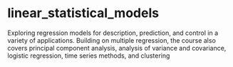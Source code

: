 # linear_statistical_models
Exploring regression models for description, prediction, and control in a variety of applications. Building on multiple regression, the course also covers principal component analysis, analysis of variance and covariance, logistic regression, time series methods, and clustering
